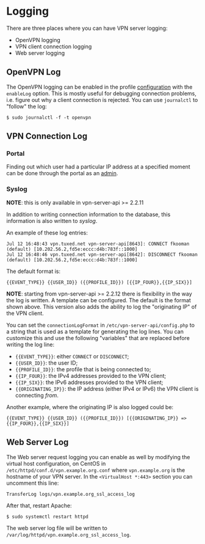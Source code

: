 # Logging

There are three places where you can have VPN server logging:

* OpenVPN logging
* VPN client connection logging
* Web server logging

## OpenVPN Log

The OpenVPN logging can be enabled in the 
profile [configuration](PROFILE_CONFIG.md) with the `enableLog` option. This is 
mostly useful for debugging connection problems, i.e. figure out why a client 
connection is rejected. You can use `journalctl` to "follow" the log:

    $ sudo journalctl -f -t openvpn

## VPN Connection Log

### Portal

Finding out which user had a particular IP address at a specified moment can
be done through the portal as an [admin](PORTAL_ADMIN.md). 

### Syslog

**NOTE**: this is only available in vpn-server-api >= 2.2.11

In addition to writing connection information to the database, this information
is also written to _syslog_. 

An example of these log entries:

```
Jul 12 16:48:43 vpn.tuxed.net vpn-server-api[8643]: CONNECT fkooman (default) [10.202.56.2,fd5e:eccc:d4b:783f::1000]
Jul 12 16:48:46 vpn.tuxed.net vpn-server-api[8642]: DISCONNECT fkooman (default) [10.202.56.2,fd5e:eccc:d4b:783f::1000]
```

The default format is:

```
{{EVENT_TYPE}} {{USER_ID}} ({{PROFILE_ID}}) [{{IP_FOUR}},{{IP_SIX}}]
```

**NOTE**: starting from vpn-server-api >= 2.2.12 there is flexibility in the 
way the log is written. A template can be configured. The default is the format 
shown above. This version also adds the ability to log the "originating IP" of
the VPN client.

You can set the `connectionLogFormat` in `/etc/vpn-server-api/config.php` to 
a string that is used as a template for generating the log lines. You can 
customize this and use the following "variables" that are replaced before 
writing the log line:

* `{{EVENT_TYPE}}`: either `CONNECT` or `DISCONNECT`;
* `{{USER_ID}}`: the user ID;
* `{{PROFILE_ID}}`: the profile that is being connected to;
* `{{IP_FOUR}}`: the IPv4 addresses provided to the VPN client;
* `{{IP_SIX}}`: the IPv6 addresses provided to the VPN client;
* `{{ORIGINATING_IP}}`: the IP address (either IPv4 or IPv6) the VPN client is 
  connecting _from_.

Another example, where the originating IP is also logged could be:

```
{{EVENT_TYPE}} {{USER_ID}} ({{PROFILE_ID}}) [{{ORIGINATING_IP}} => {{IP_FOUR}},{{IP_SIX}}]
```

## Web Server Log

The Web server request logging you can enable as well by modifying the virtual 
host configuration, on CentOS in `/etc/httpd/conf.d/vpn.example.org.conf` where 
`vpn.example.org` is the hostname of your VPN server. In the 
`<VirtualHost *:443>` section you can uncomment this line:

    TransferLog logs/vpn.example.org_ssl_access_log

After that, restart Apache:

    $ sudo systemctl restart httpd

The web server log file will be written to 
`/var/log/httpd/vpn.example.org_ssl_access_log`.
